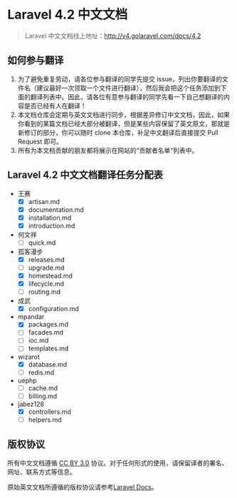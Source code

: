 # Laravel 4.2 中文文档

>Laravel 中文文档线上地址：http://v4.golaravel.com/docs/4.2

## 如何参与翻译

1. 为了避免重复劳动，请各位参与翻译的同学先提交 issue，列出你要翻译的文件名（建议最好一次领取一个文件进行翻译），然后我会把这个任务添加到下面的翻译列表中。因此，请各位有意参与翻译的同学先看一下自己想翻译的内容是否已经有人在翻译！
2. 本文档仓库会定期与英文文档进行同步，根据差异修订中文文档，因此，如果你看到的某篇文档已经大部分被翻译，但是某些内容保留了英文原文，那就是新修订的部分，你可以随时 clone 本仓库，补足中文翻译后直接提交 Pull Request 即可。
3. 所有为本文档贡献的朋友都将展示在网站的“贡献者名单”列表中。

## Laravel 4.2 中文文档翻译任务分配表

- 王赛
    - [x] artisan.md
    - [x] documentation.md
    - [x] installation.md
    - [x] introduction.md

- 何文祥
    - [ ] quick.md

- 孤客漫步
    - [x] releases.md
    - [ ] upgrade.md
    - [x] homestead.md
    - [x] lifecycle.md
    - [ ] routing.md

- 成武
    - [x] configuration.md

- mpandar
    - [x] packages.md
    - [ ] facades.md
    - [ ] ioc.md
    - [ ] templates.md

- wizarot
    - [x] database.md
    - [ ] redis.md

- uephp
    - [ ] cache.md
    - [ ] billing.md

- jabez128 
    - [x] controllers.md
    - [ ] helpers.md

## 版权协议

所有中文文档遵循 [CC BY 3.0](http://creativecommons.org/licenses/by/3.0/) 协议。对于任何形式的使用，请保留译者的署名、网址、联系方式等信息。

原始英文文档所遵循的版权协议请参考[Laravel Docs](https://github.com/laravel/docs)。
